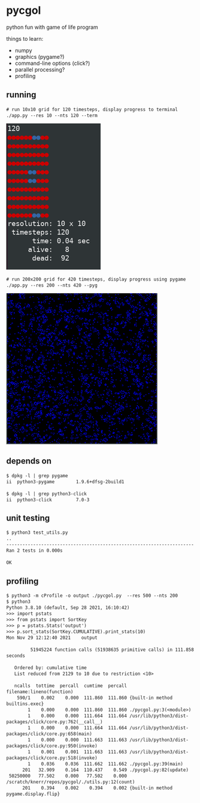 # pycgol
python fun with game of life program

things to learn:
- numpy
- graphics (pygame?)
- command-line options (click?)
- parallel processing?
- profiling



## running

```
# run 10x10 grid for 120 timesteps, display progress to terminal
./app.py --res 10 --nts 120 --term
```

![gol picture in terminal](gol-terminal.png)


```
# run 200x200 grid for 420 timesteps, display progress using pygame
./app.py --res 200 --nts 420 --pyg
```

![gol picture using pygame](gol-pygame.png)


## depends on

```
$ dpkg -l | grep pygame
ii  python3-pygame        1.9.6+dfsg-2build1

$ dpkg -l | grep python3-click
ii  python3-click         7.0-3
```


## unit testing

```
$ python3 test_utils.py
..
----------------------------------------------------------------------
Ran 2 tests in 0.000s

OK
```

## profiling

```
$ python3 -m cProfile -o output ./pycgol.py  --res 500 --nts 200
$ python3
Python 3.8.10 (default, Sep 28 2021, 16:10:42)
>>> import pstats
>>> from pstats import SortKey
>>> p = pstats.Stats('output')
>>> p.sort_stats(SortKey.CUMULATIVE).print_stats(10)
Mon Nov 29 12:12:40 2021    output

         51945224 function calls (51938635 primitive calls) in 111.858 seconds

   Ordered by: cumulative time
   List reduced from 2129 to 10 due to restriction <10>

   ncalls  tottime  percall  cumtime  percall filename:lineno(function)
    590/1    0.002    0.000  111.860  111.860 {built-in method builtins.exec}
        1    0.000    0.000  111.860  111.860 ./pycgol.py:3(<module>)
        1    0.000    0.000  111.664  111.664 /usr/lib/python3/dist-packages/click/core.py:762(__call__)
        1    0.000    0.000  111.664  111.664 /usr/lib/python3/dist-packages/click/core.py:658(main)
        1    0.000    0.000  111.663  111.663 /usr/lib/python3/dist-packages/click/core.py:950(invoke)
        1    0.001    0.001  111.663  111.663 /usr/lib/python3/dist-packages/click/core.py:518(invoke)
        1    0.036    0.036  111.662  111.662 ./pycgol.py:39(main)
      201   32.909    0.164  110.437    0.549 ./pycgol.py:82(update)
 50250000   77.502    0.000   77.502    0.000 /scratch/knerr/repos/pycgol/./utils.py:12(count)
      201    0.394    0.002    0.394    0.002 {built-in method pygame.display.flip}
```
